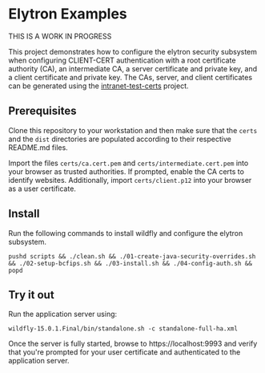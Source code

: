 # Elytron Examples

THIS IS A WORK IN PROGRESS

This project demonstrates how to configure the elytron security
subsystem when configuring CLIENT-CERT authentication with a root
certificate authority (CA), an intermediate CA, a server certificate
and private key, and a client certificate and private key.  The
CAs, server, and client certificates can be generated using the
[intranet-test-certs](https://github.com/rlucente-se-jboss/intranet-test-certs) project.

## Prerequisites
Clone this repository to your workstation and then make sure that
the `certs` and the `dist` directories are populated according to
their respective README.md files.

Import the files `certs/ca.cert.pem` and `certs/intermediate.cert.pem`
into your browser as trusted authorities.  If prompted, enable the
CA certs to identify websites.  Additionally, import `certs/client.p12`
into your browser as a user certificate.

## Install
Run the following commands to install wildfly and configure the elytron subsystem.

    pushd scripts && ./clean.sh && ./01-create-java-security-overrides.sh && ./02-setup-bcfips.sh && ./03-install.sh && ./04-config-auth.sh && popd

## Try it out
Run the application server using:

    wildfly-15.0.1.Final/bin/standalone.sh -c standalone-full-ha.xml

Once the server is fully started, browse to https://localhost:9993
and verify that you're prompted for your user certificate and
authenticated to the application server.

